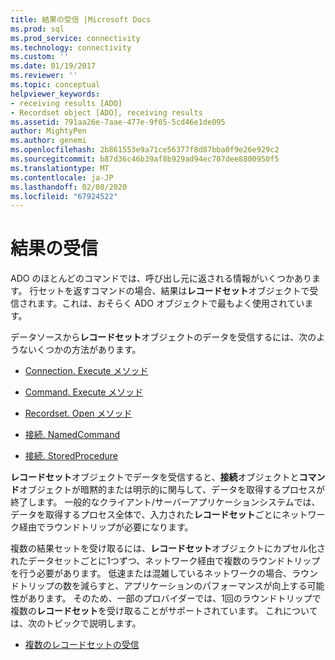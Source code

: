 ```yaml
---
title: 結果の受信 |Microsoft Docs
ms.prod: sql
ms.prod_service: connectivity
ms.technology: connectivity
ms.custom: ''
ms.date: 01/19/2017
ms.reviewer: ''
ms.topic: conceptual
helpviewer_keywords:
- receiving results [ADO]
- Recordset object [ADO], receiving results
ms.assetid: 791aa26e-7aae-477e-9f05-5cd46e1de095
author: MightyPen
ms.author: genemi
ms.openlocfilehash: 2b861553e9a71ce56377f8d87bba0f9e26e929c2
ms.sourcegitcommit: b87d36c46b39af8b929ad94ec707dee8800950f5
ms.translationtype: MT
ms.contentlocale: ja-JP
ms.lasthandoff: 02/08/2020
ms.locfileid: "67924522"
---
```

# <a name="receiving-results"></a>結果の受信
ADO のほとんどのコマンドでは、呼び出し元に返される情報がいくつかあります。 行セットを返すコマンドの場合、結果は**レコードセット**オブジェクトで受信されます。これは、おそらく ADO オブジェクトで最もよく使用されています。  
  
 データソースから**レコードセット**オブジェクトのデータを受信するには、次のようないくつかの方法があります。  
  
-   [Connection. Execute メソッド](../../../ado/guide/data/creating-and-executing-a-simple-command.md)  
  
-   [Command. Execute メソッド](../../../ado/guide/data/creating-and-executing-a-simple-command.md)  
  
-   [Recordset. Open メソッド](../../../ado/guide/data/creating-and-executing-a-simple-command.md)  
  
-   [接続. NamedCommand](../../../ado/guide/data/named-commands.md)  
  
-   [接続. StoredProcedure](../../../ado/guide/data/calling-a-stored-procedure-as-a-method-on-a-connection-object.md)  
  
 **レコードセット**オブジェクトでデータを受信すると、**接続**オブジェクトと**コマンド**オブジェクトが暗黙的または明示的に関与して、データを取得するプロセスが終了します。 一般的なクライアント/サーバーアプリケーションシステムでは、データを取得するプロセス全体で、入力された**レコードセット**ごとにネットワーク経由でラウンドトリップが必要になります。  
  
 複数の結果セットを受け取るには、**レコードセット**オブジェクトにカプセル化されたデータセットごとに1つずつ、ネットワーク経由で複数のラウンドトリップを行う必要があります。 低速または混雑しているネットワークの場合、ラウンドトリップの数を減らすと、アプリケーションのパフォーマンスが向上する可能性があります。 そのため、一部のプロバイダーでは、1回のラウンドトリップで複数の**レコードセット**を受け取ることがサポートされています。 これについては、次のトピックで説明します。  
  
-   [複数のレコードセットの受信](../../../ado/guide/data/receiving-multiple-recordsets.md)
